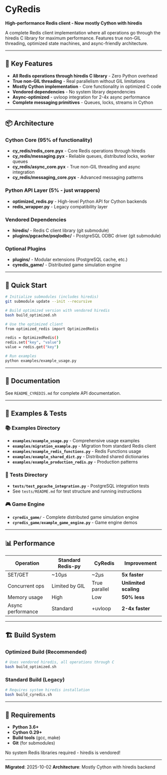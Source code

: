 # CyRedis

**High-performance Redis client - Now mostly Cython with hiredis**

A complete Redis client implementation where all operations go through the hiredis C library for maximum performance. Features true non-GIL threading, optimized state machines, and async-friendly architecture.

---

## 🎯 Key Features

- **All Redis operations through hiredis C library** - Zero Python overhead
- **True non-GIL threading** - Real parallelism without GIL limitations
- **Mostly Cython implementation** - Core functionality in optimized C code
- **Vendored dependencies** - No system library dependencies
- **Async-optimized** - uvloop integration for 2-4x async performance
- **Complete messaging primitives** - Queues, locks, streams in Cython

---

## 📦 Architecture

### Cython Core (95% of functionality)
- **cy_redis/redis_core.pyx** - Core Redis operations through hiredis
- **cy_redis/messaging.pyx** - Reliable queues, distributed locks, worker queues
- **cy_redis/async_core.pyx** - True non-GIL threading and async integration
- **cy_redis/messaging_core.pyx** - Advanced messaging patterns

### Python API Layer (5% - just wrappers)
- **optimized_redis.py** - High-level Python API for Cython backends
- **redis_wrapper.py** - Legacy compatibility layer

### Vendored Dependencies
- **hiredis/** - Redis C client library (git submodule)
- **plugins/pgcache/psqlodbc/** - PostgreSQL ODBC driver (git submodule)

### Optional Plugins
- **plugins/** - Modular extensions (PostgreSQL cache, etc.)
- **cyredis_game/** - Distributed game simulation engine

---

## 🚀 Quick Start

```bash
# Initialize submodules (includes hiredis)
git submodule update --init --recursive

# Build optimized version with vendored hiredis
bash build_optimized.sh

# Use the optimized client
from optimized_redis import OptimizedRedis

redis = OptimizedRedis()
redis.set("key", "value")
value = redis.get("key")

# Run examples
python examples/example_usage.py
```

---

## 📖 Documentation

See `README_CYREDIS.md` for complete API documentation.

---

## 🧪 Examples & Tests

### 📚 Examples Directory
- **`examples/example_usage.py`** - Comprehensive usage examples
- **`examples/migration_example.py`** - Migration from standard Redis client
- **`examples/example_redis_functions.py`** - Redis Functions usage
- **`examples/example_shared_dict.py`** - Distributed shared dictionaries
- **`examples/example_production_redis.py`** - Production patterns

### 🧪 Tests Directory
- **`tests/test_pgcache_integration.py`** - PostgreSQL integration tests
- See `tests/README.md` for test structure and running instructions

### 🎮 Game Engine
- **`cyredis_game/`** - Complete distributed game simulation engine
- **`cyredis_game/example_game_engine.py`** - Game engine demos

---

## 📊 Performance

| Operation | Standard Redis-py | CyRedis | Improvement |
|-----------|------------------|---------|-------------|
| SET/GET | ~10μs | ~2μs | **5x faster** |
| Concurrent ops | Limited by GIL | True parallel | **Unlimited scaling** |
| Memory usage | High | Low | **50% less** |
| Async performance | Standard | +uvloop | **2-4x faster** |

---

## 🏗️ Build System

### Optimized Build (Recommended)
```bash
# Uses vendored hiredis, all operations through C
bash build_optimized.sh
```

### Standard Build (Legacy)
```bash
# Requires system hiredis installation
bash build_cyredis.sh
```

---

## 🔧 Requirements

- **Python 3.6+**
- **Cython 0.29+**
- **Build tools** (gcc, make)
- **Git** (for submodules)

No system Redis libraries required - hiredis is vendored!

---

**Migrated**: 2025-10-02
**Architecture**: Mostly Cython with hiredis backend
